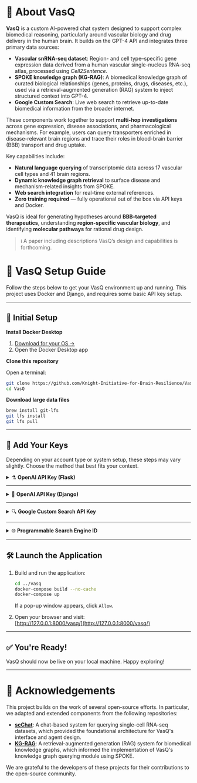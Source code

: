 # 🧬 About VasQ

**VasQ** is a custom AI-powered chat system designed to support complex biomedical reasoning, particularly around vascular biology and drug delivery in the human brain. It builds on the GPT-4 API and integrates three primary data sources:

- **Vascular snRNA-seq dataset**: Region- and cell type–specific gene expression data derived from a human vascular single-nucleus RNA-seq atlas, processed using *Cell2Sentence*.
- **SPOKE knowledge graph (KG-RAG)**: A biomedical knowledge graph of curated biological relationships (genes, proteins, drugs, diseases, etc.), used via a retrieval-augmented generation (RAG) system to inject structured context into GPT-4.
- **Google Custom Search**: Live web search to retrieve up-to-date biomedical information from the broader internet.

These components work together to support **multi-hop investigations** across gene expression, disease associations, and pharmacological mechanisms. For example, users can query transporters enriched in disease-relevant brain regions and trace their roles in blood-brain barrier (BBB) transport and drug uptake.

Key capabilities include:

- **Natural language querying** of transcriptomic data across 17 vascular cell types and 41 brain regions.
- **Dynamic knowledge graph retrieval** to surface disease and mechanism-related insights from SPOKE.
- **Web search integration** for real-time external references.
- **Zero training required** — fully operational out of the box via API keys and Docker.

VasQ is ideal for generating hypotheses around **BBB-targeted therapeutics**, understanding **region-specific vascular biology**, and identifying **molecular pathways** for rational drug design.

> ℹ️ A paper including descriptions VasQ’s design and capabilities is forthcoming.

# 🧠 VasQ Setup Guide

Follow the steps below to get your VasQ environment up and running. This project uses Docker and Django, and requires some basic API key setup.

---

## 🚀 Initial Setup

**Install Docker Desktop**  

1. [Download for your OS →](https://docs.docker.com/desktop/)
2. Open the Docker Desktop app

**Clone this repository**  

Open a terminal:

   ```bash
   git clone https://github.com/Knight-Initiative-for-Brain-Resilience/VasQ.git
   cd VasQ
   ```

**Download large data files**  

   ```bash
   brew install git-lfs
   git lfs install
   git lfs pull
   ```

---

## 🔑 Add Your Keys

Depending on your account type or system setup, these steps may vary slightly. Choose the method that best fits your context.

<details>
<summary>⚗️ <strong>OpenAI API Key (Flask) </strong></summary>
   
1. Open the Flask environment file:

   ```bash
   cd kg_rag
   nano .gpt_config.env
   ```

2. Generate your OpenAI API key:

#### Individual Users

- Create or sign in: [OpenAI Account](https://auth.openai.com/create-account)  
- Go to [API Keys](https://platform.openai.com/api-keys)  
- Click `+ Create new secret key`  
- Name it, keep **Default project** and **All permissions**
- Click `Create secret key` and copy the key

#### Organization Accounts

- Log in to your org account  
- Visit [Organization API Keys](https://platform.openai.com/settings/organization/api-keys)  
- Click `+ Create new secret key`  
- Name it, choose the appropriate project, keep **All permissions**
- Click `Create secret key` and copy the key

3. Paste key into `.gpt_config.env` after `API_KEY=`
4. Copy key to clipboard for use in Django environment file
5. Save Flask environment file: `Ctrl + X`, `Y`, `Enter`

</details>

---

<details>
<summary>🧠 <strong>OpenAI API Key (Django)</strong></summary>
   
1. Open Django environment file:

   ```bash
   cd ..
   nano .env-shared
   ```
   
2. Paste the OpenAI API key into `.env-shared` after `OPENAI_API_KEY=`

</details>

---

<details>
<summary>🔍 <strong>Google Custom Search API Key</strong></summary>

   
> ⚠️ Google offers a generous free trial for this API.

1. Generate Google Custom Search API Key:
   
- Log in to your [Google Account](https://accounts.google.com)  
- Go to [Google Custom Search API](https://console.cloud.google.com/marketplace/product/google/customsearch.googleapis.com)  
- Create or select a project  
- Click **Enable** 
- In the sidebar, go to **Credentials**  
- Click `+ Create credentials` → **API key**  
- Click **Edit API key**  
- Under **Application restrictions**, choose **None**  
- Under **API restrictions**, select **Restrict key**  
- From the dropdown, choose **Custom Search API** → Click **OK**  
- Click **Save**
- On the next page **Show key** and copy it

2. Paste the API key into `.env-shared` after `GOOGLE_API_KEY=`

</details>

---

<details>
<summary>🌐 <strong>Programmable Search Engine ID</strong></summary>

   
1. Generate Programmable Search Engine ID:
   
- Go to the [Programmable Search Control Panel](https://programmablesearchengine.google.com/controlpanel/all)
- Click **Add**  
- Name your engine  
- For "What to search?", select **Search the entire web**  
- Leave “Search settings” unchecked  
- Fill out the CAPTCHA and click **Create**  
- On the next page, go to **Back to all engines**  
- Click on the engine you just created  
- Find your ID in the **Overview** section under **Basic**
- Copy your **Search engine ID**

2. Paste the ID into `.env-shared` after `SEARCH_ENGINE_ID=`

</details>

---

## 🛠️ Launch the Application

1. Build and run the application:

   ```bash
   cd ../vasq
   docker-compose build --no-cache
   docker-compose up
   ```

   If a pop-up window appears, click `Allow`.

2. Open your browser and visit:  
   [http://127.0.0.1:8000/vasq/](http://127.0.0.1:8000/vasq/)

---

## ✅ You're Ready!

VasQ should now be live on your local machine. Happy exploring!

---

# 🙏 Acknowledgements

This project builds on the work of several open-source efforts. In particular, we adapted and extended components from the following repositories:

- [**scChat**](https://github.com/li-group/scChat): A chat-based system for querying single-cell RNA-seq datasets, which provided the foundational architecture for VasQ's interface and agent design.
- [**KG-RAG**](https://github.com/BaranziniLab/KG_RAG): A retrieval-augmented generation (RAG) system for biomedical knowledge graphs, which informed the implementation of VasQ's knowledge graph querying module using SPOKE.

We are grateful to the developers of these projects for their contributions to the open-source community.
